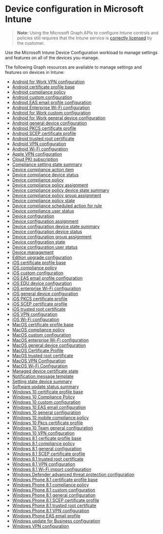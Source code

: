 # Device configuration in Microsoft Intune> **Note:** Using the Microsoft Graph APIs to configure Intune controls and policies still requires that the Intune service is [correctly licensed](https://www.microsoft.com/en-us/cloud-platform/microsoft-intune-pricing) by the customer.

Use the Microsoft Intune Device Configuration workload to manage settings and features on all of the devices you manage.

The following Graph resources are available to manage settings and features on devices in Intune:

- [Android for Work VPN configuration](intune_deviceconfig_androidforworkvpnconfiguration)- [Android certificate profile base](intune_deviceconfig_androidcertificateprofilebase.md)- [Android compliance policy](intune_deviceconfig_androidcompliancepolicy.md)- [Android custom configuration](intune_deviceconfig_androidcustomconfiguration.md)- [Android EAS email profile configuration](intune_deviceconfig_androideasemailprofileconfiguration.md)- [Android Enterprise Wi-Fi configuration](intune_deviceconfig_androidenterprisewificonfiguration.md)- [Android for Work custom configuration](intune_deviceconfig_androidforworkcustomconfiguration.md)- [Android for Work general device configuration](intune_deviceconfig_androidforworkgeneraldeviceconfiguration.md)- [Android general device configuration](intune_deviceconfig_androidgeneraldeviceconfiguration.md)- [Android PKCS certificate profile](intune_deviceconfig_androidpkcscertificateprofile.md)- [Android SCEP certificate profile](intune_deviceconfig_androidscepcertificateprofile.md)- [Android trusted root certificate](intune_deviceconfig_androidtrustedrootcertificate.md)- [Android VPN configuration](intune_deviceconfig_androidvpnconfiguration.md)- [Android Wi-Fi configuration](intune_deviceconfig_androidwificonfiguration.md)- [Apple VPN configuration](intune_deviceconfig_applevpnconfiguration.md)- [Cloud PKI subscription](intune_deviceconfig_cloudpkisubscription.md)- [Compliance setting state summary](intune_deviceconfig_compliancesettingstatesummary)- [Device compliance action item](intune_deviceconfig_devicecomplianceactionitem.md)- [Device compliance device status](intune_deviceconfig_devicecompliancedevicestatus.md)- [Device compliance policy](intune_deviceconfig_devicecompliancepolicy.md)- [Device compliance policy assignment](intune_deviceconfig_devicecompliancepolicyassignment.md)- [Device compliance policy device state summary](intune_deviceconfig_devicecompliancepolicydevicestatesummary)- [Device compliance policy group assignment](intune_deviceconfig_devicecompliancepolicygroupassignment.md)- [Device compliance policy state](intune_deviceconfig_devicecompliancepolicystate)- [Device compliance scheduled action for rule](intune_deviceconfig_devicecompliancescheduledactionforrule.md)- [Device compliance user status](intune_deviceconfig_devicecomplianceuserstatus.md)- [Device configuration](intune_deviceconfig_deviceconfiguration.md)- [Device configuration assignment](intune_deviceconfig_deviceconfigurationassignment.md)- [Device configuration device state summary](intune_deviceconfig_deviceconfigurationdevicestatesummary)- [Device configuration device status](intune_deviceconfig_deviceconfigurationdevicestatus.md)- [Device configuration group assignment](intune_deviceconfig_deviceconfigurationgroupassignment.md)- [Device configuration state](intune_deviceconfig_deviceconfigurationstate)- [Device configuration user status](intune_deviceconfig_deviceconfigurationuserstatus.md)- [Device management](intune_deviceconfig_devicemanagement.md)- [Edition upgrade configuration](intune_deviceconfig_editionupgradeconfiguration.md)- [iOS certificate profile base](intune_deviceconfig_ioscertificateprofilebase.md)- [iOS compliance policy](intune_deviceconfig_ioscompliancepolicy.md)- [iOS custom configuration](intune_deviceconfig_ioscustomconfiguration.md)- [iOS EAS email profile configuration](intune_deviceconfig_ioseasemailprofileconfiguration.md)- [iOS EDU device configuration](intune_deviceconfig_iosedudeviceconfiguration)- [iOS enterprise Wi-Fi configuration](intune_deviceconfig_iosenterprisewificonfiguration.md)- [iOS general device configuration](intune_deviceconfig_iosgeneraldeviceconfiguration.md)- [iOS PKCS certificate profile](intune_deviceconfig_iospkcscertificateprofile.md)- [iOS SCEP certificate profile](intune_deviceconfig_iosscepcertificateprofile.md)- [iOS trusted root certificate](intune_deviceconfig_iostrustedrootcertificate.md)- [iOS VPN configuration](intune_deviceconfig_iosvpnconfiguration.md)- [iOS Wi-Fi configuration](intune_deviceconfig_ioswificonfiguration.md)- [MacOS certificate profile base](intune_deviceconfig_macoscertificateprofilebase.md)- [MacOS compliance policy](intune_deviceconfig_macoscompliancepolicy.md)- [MacOS custom configuration](intune_deviceconfig_macoscustomconfiguration.md)- [MacOS enterprise Wi-Fi configuration](intune_deviceconfig_macosenterprisewificonfiguration.md)- [MacOS general device configuration](intune_deviceconfig_macosgeneraldeviceconfiguration.md)- [MacOS Certificate Profile](intune_deviceconfig_macosscepcertificateprofile.md)- [MacOS trusted root certificate](intune_deviceconfig_macostrustedrootcertificate.md)- [MacOS VPN Configuration](intune_deviceconfig_macosvpnconfiguration.md)- [MacOS Wi-Fi Configuration](intune_deviceconfig_macoswificonfiguration.md)- [Managed device certificate state](intune_deviceconfig_manageddevicecertificatestate)- [Notification message template](intune_deviceconfig_notificationmessagetemplate.md)- [Setting state device summary](intune_deviceconfig_settingstatedevicesummary)- [Software update status summary](intune_deviceconfig_softwareupdatestatussummary)- [Windows 10 certificate profile base](intune_deviceconfig_windows10certificateprofilebase.md)- [Windows 10 Compliance Policy](intune_deviceconfig_windows10compliancepolicy.md)- [Windows 10 custom configuration](intune_deviceconfig_windows10customconfiguration.md)- [Windows 10 EAS email configuration](intune_deviceconfig_windows10easemailprofileconfiguration.md)- [Windows 10 general configuration](intune_deviceconfig_windows10generalconfiguration.md)- [Windows 10 mobile compliance policy](intune_deviceconfig_windows10mobilecompliancepolicy.md)- [Windows 10 Pkcs certificate profile](intune_deviceconfig_windows10pkcscertificateprofile.md)- [Windows 10 Team general configuration](intune_deviceconfig_windows10teamgeneralconfiguration.md)- [Windows 10 VPN configuration](intune_deviceconfig_windows10vpnconfiguration.md)- [Windows 8.1 cerficate profile base](intune_deviceconfig_windows81certificateprofilebase.md)- [Windows 8.1 compliance policy](intune_deviceconfig_windows81compliancepolicy.md)- [Windows 8.1 general configuration](intune_deviceconfig_windows81generalconfiguration.md)- [Windows 8.1 SCEP certificate profile](intune_deviceconfig_windows81scepcertificateprofile.md)- [Windows 8.1 trusted root certificate](intune_deviceconfig_windows81trustedrootcertificate.md)- [Windows 8.1 VPN configuration](intune_deviceconfig_windows81vpnconfiguration.md)- [Windows 8.1 Wi-Fi import configuration](intune_deviceconfig_windows81wifiimportconfiguration.md)- [Windows Defender advanced threat protection configuration](intune_deviceconfig_windowsdefenderadvancedthreatprotectionconfiguration)- [Windows  Phone 8.1  certificate profile base](intune_deviceconfig_windowsphone81certificateprofilebase.md)- [Windows Phone  8.1 compliance policy](intune_deviceconfig_windowsphone81compliancepolicy.md)- [Windows Phone 8.1 custom configuration](intune_deviceconfig_windowsphone81customconfiguration.md)- [Windows Phone 8.1 general configuration](intune_deviceconfig_windowsphone81generalconfiguration.md)- [Windows Phone 8.1 SCEP certificate profile](intune_deviceconfig_windowsphone81scepcertificateprofile.md)- [Windows Phone 8.1 trusted root certifcate](intune_deviceconfig_windowsphone81trustedrootcertificate.md)- [Windows Phone 8.1 VPN configuration](intune_deviceconfig_windowsphone81vpnconfiguration.md)- [Windows Phone EAS email profile](intune_deviceconfig_windowsphoneeasemailprofileconfiguration.md)- [Windows update for Business configuration](intune_deviceconfig_windowsupdateforbusinessconfiguration.md)- [Windows VPN configuration](intune_deviceconfig_windowsvpnconfiguration.md)